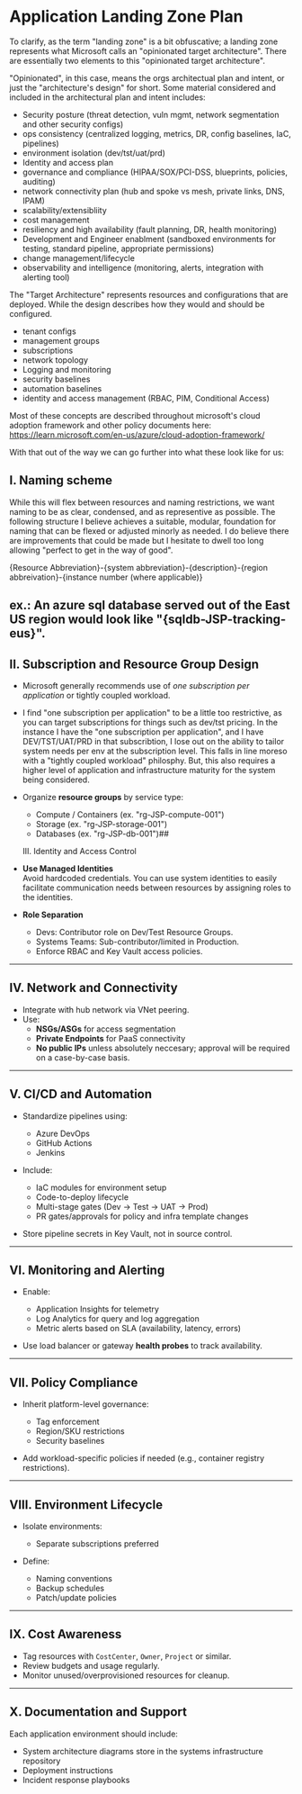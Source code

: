 # Application Landing Zone Plan

To clarify, as the term "landing zone" is a bit obfuscative; 
a landing zone represents what Microsoft calls an "opinionated target architecture".
There are essentially two elements to this "opinionated target architecture".

"Opinionated", in this case, means the orgs architectual plan and intent, or just the "architecture's design" for short.
Some material considered and included in the architectural plan and intent includes:
- Security posture (threat detection, vuln mgmt, network segmentation and other security configs)
- ops consistency (centralized logging, metrics, DR, config baselines, IaC, pipelines)
- environment isolation (dev/tst/uat/prd)
- Identity and access plan
- governance and compliance (HIPAA/SOX/PCI-DSS, blueprints, policies, auditing)
- network connectivity plan (hub and spoke vs mesh, private links, DNS, IPAM)
- scalability/extensibliity
- cost management
- resiliency and high availability (fault planning, DR, health monitoring)
- Development and Engineer enablment (sandboxed environments for testing, standard pipeline, appropriate permissions)
- change management/lifecycle
- observability and intelligence (monitoring, alerts, integration with alerting tool)

The "Target Architecture" represents resources and configurations that are deployed. While the design describes how they would and should be configured.
- tenant configs
- management groups
- subscriptions
- network topology
- Logging and monitoring
- security baselines
- automation baselines
- identity and access management (RBAC, PIM, Conditional Access)

Most of these concepts are described throughout microsoft's cloud adoption framework and other policy documents here:
https://learn.microsoft.com/en-us/azure/cloud-adoption-framework/

With that out of the way we can go further into what these look like for us:



## I. Naming scheme
While this will flex between resources and naming restrictions, we want naming to be as clear, condensed, and as representive as possible.
The following structure I believe achieves a suitable, modular, foundation for naming that can be flexed or adjusted minorly as needed.
I do believe there are improvements that could be made but I hesitate to dwell too long allowing "perfect to get in the way of good".

{Resource Abbreviation}-{system abbreviation}-{description}-{region abbreivation}-{instance number (where applicable)}

ex.: An azure sql database served out of the East US region would look like "{sqldb-JSP-tracking-eus}".
---

## II. Subscription and Resource Group Design

- Microsoft generally recommends use of *one subscription per application* or tightly coupled workload.
- I find "one subscription per application" to be a little too restrictive, as you can target subscriptions for things such as dev/tst pricing. In the instance I have the "one subscription per application", and I have DEV/TST/UAT/PRD in that subscribtion, I lose out on the ability to tailor system needs per env at the subscription level. This falls in line moreso with a "tightly coupled workload" philosphy. But, this also requires a higher level of application and infrastructure maturity for the system being considered.
- Organize **resource groups** by service type:
  - Compute / Containers (ex. "rg-JSP-compute-001")
  - Storage (ex. "rg-JSP-storage-001")
  - Databases (ex. "rg-JSP-db-001")## 
  
  III. Identity and Access Control
- **Use Managed Identities**  
  Avoid hardcoded credentials. You can use system identities to easily facilitate communication needs between resources by assigning roles to the identities.

- **Role Separation**
  - Devs: Contributor role on Dev/Test Resource Groups.
  - Systems Teams: Sub-contributor/limited in Production.
  - Enforce RBAC and Key Vault access policies.

---

## IV. Network and Connectivity

- Integrate with hub network via VNet peering.
- Use:
  - **NSGs/ASGs** for access segmentation
  - **Private Endpoints** for PaaS connectivity
  - **No public IPs** unless absolutely neccesary; approval will be required on a case-by-case basis.

---

## V. CI/CD and Automation

- Standardize pipelines using:
  - Azure DevOps
  - GitHub Actions
  - Jenkins

- Include:
  - IaC modules for environment setup
  - Code-to-deploy lifecycle
  - Multi-stage gates (Dev -> Test -> UAT -> Prod)
  - PR gates/approvals for policy and infra template changes

- Store pipeline secrets in Key Vault, not in source control.

---

## VI. Monitoring and Alerting

- Enable:
  - Application Insights for telemetry
  - Log Analytics for query and log aggregation
  - Metric alerts based on SLA (availability, latency, errors)

- Use load balancer or gateway **health probes** to track availability.

---

## VII. Policy Compliance

- Inherit platform-level governance:
  - Tag enforcement
  - Region/SKU restrictions
  - Security baselines

- Add workload-specific policies if needed (e.g., container registry restrictions).

---

## VIII. Environment Lifecycle

- Isolate environments:
  - Separate subscriptions preferred

- Define:
  - Naming conventions
  - Backup schedules
  - Patch/update policies

---

## IX. Cost Awareness

- Tag resources with `CostCenter`, `Owner`, `Project` or similar.
- Review budgets and usage regularly.
- Monitor unused/overprovisioned resources for cleanup.

---

## X. Documentation and Support

Each application environment should include:

- System architecture diagrams store in the systems infrastructure repository
- Deployment instructions
- Incident response playbooks

